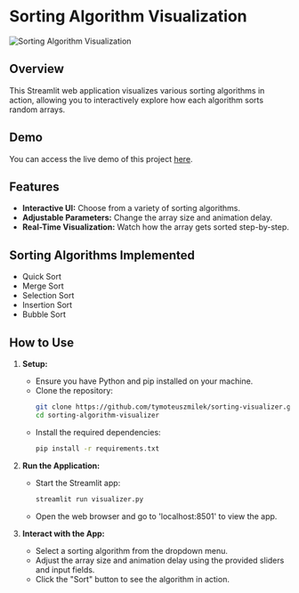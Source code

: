 # Sorting Algorithm Visualization 
![Sorting Algorithm Visualization](screenshots/sorting_visualizer.png)

## Overview
This Streamlit web application visualizes various sorting algorithms in action, allowing you to interactively explore how each algorithm sorts random arrays.

## Demo

You can access the live demo of this project [here](https://sorting-visualizer-haxdhnrqm6cvfm3cblvr24.streamlit.app).

## Features
- **Interactive UI:** Choose from a variety of sorting algorithms.
- **Adjustable Parameters:** Change the array size and animation delay.
- **Real-Time Visualization:** Watch how the array gets sorted step-by-step.

## Sorting Algorithms Implemented
- Quick Sort
- Merge Sort
- Selection Sort
- Insertion Sort
- Bubble Sort

## How to Use
1. **Setup:**
    - Ensure you have Python and pip installed on your machine.
    - Clone the repository:
      ```bash
      git clone https://github.com/tymoteuszmilek/sorting-visualizer.git
      cd sorting-algorithm-visualizer
      ```
    - Install the required dependencies:
      ```bash
      pip install -r requirements.txt
      ```

2. **Run the Application:**
    - Start the Streamlit app:
      ```bash
      streamlit run visualizer.py
      ```
    - Open the web browser and go to 'localhost:8501' to view the app.

3. **Interact with the App:**
    - Select a sorting algorithm from the dropdown menu.
    - Adjust the array size and animation delay using the provided sliders and input fields.
    - Click the "Sort" button to see the algorithm in action.
